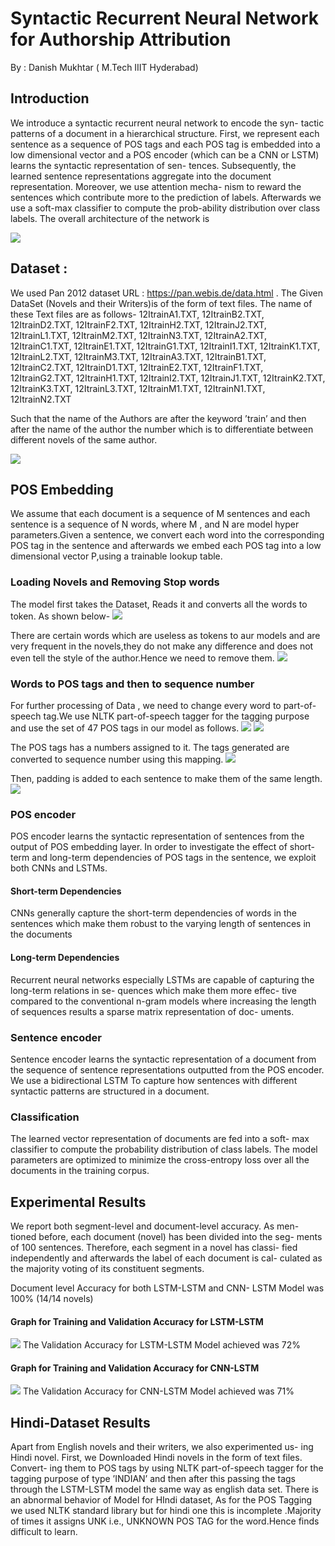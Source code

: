 # Syntactic Recurrent Neural Network for Authorship Attribution
By : Danish Mukhtar ( M.Tech IIIT Hyderabad)
<!-- vim-markdown-toc -->

## Introduction

We introduce a syntactic recurrent neural network to encode the syn-
tactic patterns of a document in a hierarchical structure. First, we
represent each sentence as a sequence of POS tags and each POS tag
is embedded into a low dimensional vector and a POS encoder (which
can be a CNN or LSTM) learns the syntactic representation of sen-
tences. Subsequently, the learned sentence representations aggregate
into the document representation. Moreover, we use attention mecha-
nism to reward the sentences which contribute more to the prediction
of labels. Afterwards we use a soft-max classifier to compute the prob-ability distribution over class labels.
The overall architecture of the network is

<img src="images/smai1.png" ></img>

## Dataset :
We used Pan 2012 dataset URL : https://pan.webis.de/data.html . The Given DataSet (Novels and their Writers)is of the form of text
files.
The name of these Text files are as follows-
12ItrainA1.TXT,
12ItrainB2.TXT,
12ItrainD2.TXT,
12ItrainF2.TXT,
12ItrainH2.TXT,
12ItrainJ2.TXT,
12ItrainL1.TXT,
12ItrainM2.TXT,
12ItrainN3.TXT,
12ItrainA2.TXT,
12ItrainC1.TXT,
12ItrainE1.TXT,
12ItrainG1.TXT,
12ItrainI1.TXT,
12ItrainK1.TXT,
12ItrainL2.TXT,
12ItrainM3.TXT,
12ItrainA3.TXT,
12ItrainB1.TXT,
12ItrainC2.TXT,
12ItrainD1.TXT,
12ItrainE2.TXT,
12ItrainF1.TXT,
12ItrainG2.TXT,
12ItrainH1.TXT,
12ItrainI2.TXT,
12ItrainJ1.TXT,
12ItrainK2.TXT,
12ItrainK3.TXT,
12ItrainL3.TXT,
12ItrainM1.TXT,
12ItrainN1.TXT,
12ItrainN2.TXT

Such that the name of the Authors are after the keyword ’train’ and
then after the name of the author the number which is to differentiate
between different novels of the same author.

<img src="images/9.png" ></img>

## POS Embedding
We assume that each document is a sequence of M sentences and
each sentence is a sequence of N words, where M , and N are model
hyper parameters.Given a sentence, we convert each word into the
corresponding POS tag in the sentence and afterwards we embed each
POS tag into a low dimensional vector P,using a trainable lookup
table.

### Loading Novels and Removing Stop words 
The model first takes the Dataset, Reads it and converts all the words
to token.
As shown below-
<img src="images/1.png" ></img>

There are certain words which are useless as tokens to aur models and
are very frequent in the novels,they do not make any difference and
does not even tell the style of the author.Hence we need to remove
them.
<img src="images/2.png" ></img>

### Words to POS tags and then to sequence number
For further processing of Data , we need to change every word to
part-of-speech tag.We use NLTK part-of-speech tagger for the tagging
purpose and use the set of 47 POS tags in our model as follows.
<img src="images/smai2.png" ></img>
<img src="images/4.png" ></img>

The POS tags has a numbers assigned to it. The tags generated are
converted to sequence number using this mapping.
<img src="images/6.png" ></img>

Then, padding is added to each sentence to make them of the same
length.
<img src="images/7.png" ></img>

### POS encoder 
POS encoder learns the syntactic representation of sentences from the
output of POS embedding layer. In order to investigate the effect of
short-term and long-term dependencies of POS tags in the sentence,
we exploit both CNNs and LSTMs.
####  Short-term Dependencies
CNNs generally capture the short-term dependencies of words in the
sentences which make them robust to the varying length of sentences
in the documents
####  Long-term Dependencies
Recurrent neural networks especially LSTMs are capable of capturing
the long-term relations in se- quences which make them more effec-
tive compared to the conventional n-gram models where increasing
the length of sequences results a sparse matrix representation of doc-
uments.

### Sentence encoder 
Sentence encoder learns the syntactic representation of a document
from the sequence of sentence representations outputted from the POS
encoder. We use a bidirectional LSTM To capture how sentences with
different syntactic patterns are structured in a document.

### Classification 
The learned vector representation of documents are fed into a soft-
max classifier to compute the probability distribution of class labels.
The model parameters are optimized to minimize the cross-entropy loss over all the documents in the training corpus.

## Experimental Results
We report both segment-level and document-level accuracy. As men-
tioned before, each document (novel) has been divided into the seg-
ments of 100 sentences. Therefore, each segment in a novel has classi-
fied independently and afterwards the label of each document is cal-
culated as the majority voting of its constituent segments.

Document level Accuracy for both LSTM-LSTM and CNN-
LSTM Model was 100% (14/14 novels)

#### Graph for Training and Validation Accuracy for LSTM-LSTM
<img src="images/lstm_lstm.png" ></img>
The Validation Accuracy for LSTM-LSTM Model achieved
was 72%
#### Graph for Training and Validation Accuracy for CNN-LSTM
<img src="images/cnnlstm.png" ></img>
The Validation Accuracy for CNN-LSTM Model achieved
was 71%

## Hindi-Dataset Results
Apart from English novels and their writers, we also experimented us-
ing Hindi novel.
First, we Downloaded Hindi novels in the form of text files. Convert-
ing them to POS tags by using NLTK part-of-speech tagger for the
tagging purpose of type ’INDIAN’ and then after this passing the tags
through the LSTM-LSTM model the same way as english data set.
There is an abnormal behavior of Model for HIndi dataset,
As for the POS Tagging we used NLTK standard library but
for hindi one this is incomplete .Majority of times it assigns
UNK i.e., UNKNOWN POS TAG for the word.Hence finds
difficult to learn.



